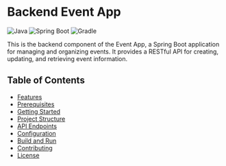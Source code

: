 # Backend Event App

![Java](https://img.shields.io/badge/Java-21-red.svg)
![Spring Boot](https://img.shields.io/badge/Spring%20Boot-3.2.x-blue.svg)
![Gradle](https://img.shields.io/badge/Gradle-8.x-purple.svg)

This is the backend component of the Event App, a Spring Boot application for managing and organizing events. It provides a RESTful API for creating, updating, 
and retrieving event information.

## Table of Contents

- [Features](#features)
- [Prerequisites](#prerequisites)
- [Getting Started](#getting-started)
- [Project Structure](#project-structure)
- [API Endpoints](#api-endpoints)
- [Configuration](#configuration)
- [Build and Run](#build-and-run)
- [Contributing](#contributing)
- [License](#license)
